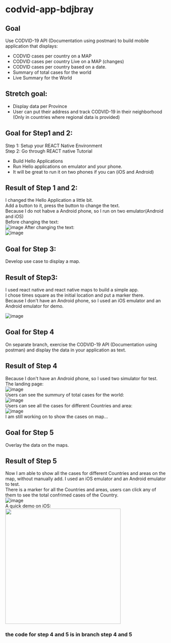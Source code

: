 # codvid-app-bdjbray


## Goal
Use CODVID-19 API (Documentation using postman) to build mobile application that displays:</br>
* CODVID cases per country on a MAP</br>
* CODVID cases per country Live on a MAP (changes)</br>
* CODVID cases per country based on a date.</br>
* Summary of total cases for the world</br>
* Live Summary for the World</br>
## Stretch goal:
* Display data per Province</br>
* User can put their address and track CODVID-19 in their neighborhood (Only in countries where regional data is provided)</br>

## Goal for Step1 and 2:
Step 1:  Setup your REACT Native Environment</br>
Step 2:  Go through REACT native Tutorial</br>
* Build Hello Applications</br>
* Run Hello applications on emulator and your phone.</br>
* It will be great to run it on two phones if you can (iOS and Android)</br>



## Result of Step 1 and 2:
I changed the Hello Application a little bit.</br>
Add a button to it, press the button to change the text.</br>
Because I do not habve a Android phone, so I run on two emulator(Android and iOS)</br>
Before changing the text:</br>
![image](https://github.com/BUEC500C1/codvid-app-bdjbray/blob/master/step1-step2/imgs/before.png)
After changing the text:</br>
![image](https://github.com/BUEC500C1/codvid-app-bdjbray/blob/master/step1-step2/imgs/after.png)

## Goal for Step 3:
Develop use case to display a map.</br>

## Result of Step3:
I used react native and react native maps to build a simple app.</br>
I chose times square as the initial location and put a marker there.</br>
Because I don't have an Android phone, so I used an iOS emulator and an Android emulator for demo.</br>

![image](https://github.com/BUEC500C1/codvid-app-bdjbray/blob/master/image/Screen%20Shot%202020-04-11%20at%2010.53.26%20AM.png)

## Goal for Step 4
On separate branch, exercise the CODVID-19 API (Documentation using postman) and display the data in your application as text. 

## Result of Step 4
Because I don't have an Android phone, so I used two simulator for test.</br>
The landing page:</br>
![image](https://github.com/BUEC500C1/codvid-app-bdjbray/blob/step4-step5/step4/imgs/Screen%20Shot%202020-04-22%20at%209.03.12%20PM.png)
</br>
Users can see the summury of total cases for the world:</br>
![image](https://github.com/BUEC500C1/codvid-app-bdjbray/blob/step4-step5/step4/imgs/Screen%20Shot%202020-04-22%20at%209.03.33%20PM.png)
</br>
Users can see all the cases for different Countries and area:</br>
![image](https://github.com/BUEC500C1/codvid-app-bdjbray/blob/step4-step5/step4/imgs/Screen%20Shot%202020-04-22%20at%209.37.26%20PM.png)
</br>
I am still working on to show the cases on map...

## Goal for Step 5
Overlay the data on the maps.</br>

## Result of Step 5
Now I am able to show all the cases for different Countries and areas on the map, without manually add.
I used an iOS emulator and an Android emulator to test.</br>
There is a marker for all the Countries and areas, users can click any of them to see the total confrimed cases of the Country.</br>
![image](https://github.com/BUEC500C1/codvid-app-bdjbray/blob/step4-step5/step5/imgs/Screen%20Shot%202020-04-24%20at%205.46.15%20PM.png)
</br>
A quick demo on iOS:</br>
<img src=https://github.com/BUEC500C1/codvid-app-bdjbray/blob/step4-step5/step5/imgs/2020-04-24%2018.31.32.gif width="360">


### the code for step 4 and 5 is in branch step 4 and 5
